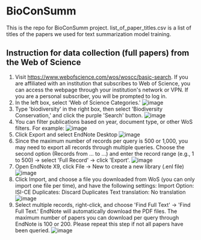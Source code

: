 # BioConSumm
This is the repo for BioConSumm project. 
list_of_paper_titles.csv is a list of titles of the papers we used for text summarization model training.

## Instruction for data collection (full papers) from the Web of Science
1. Visit https://www.webofscience.com/wos/woscc/basic-search. If you are affiliated with an institution that subscribes to Web of Science, you can access the webpage through your institution's network or VPN. If you are a personal subscriber, you will be prompted to log in.
2. In the left box, select 'Web of Science Categories.'
![image](https://github.com/user-attachments/assets/617b0207-6244-45ca-9f5c-701bd5385ac6)
3. Type 'biodiversity' in the right box, then select 'Biodiversity Conservation,' and click the purple 'Search' button. 
![image](https://github.com/user-attachments/assets/384ff1d1-1c7e-43a4-a2b9-e003a0b098da)
4. You can filter publications based on year, document type, or other WoS filters. For example:
![image](https://github.com/user-attachments/assets/96625a04-e737-4295-b255-61628c4686c4)
5. Click Export and select EndNote Desktop
![image](https://github.com/user-attachments/assets/2c21016a-ef91-49c2-9c24-761e28f38e7a)
6. Since the maximum number of records per query is 500 or 1,000, you may need to export all records through multiple queries. Choose the second option (Records from ... to ...) and enter the record range (e.g., 1 to 500) → select 'Full Record' → click 'Export'.
![image](https://github.com/user-attachments/assets/844d4a7b-20e7-44ef-9ef1-1a6f4cb28120)
7. Open EndNote X9, click File -> New to create a new library (.enl file)
![image](https://github.com/user-attachments/assets/581a130f-8e61-4edb-ab71-165e834ec88b)
8. Click Import, and choose a file you downloaded from WoS (you can only import one file per time), and have the following settings:
   Import Option: ISI-CE
   Duplicates: Discard Duplicates
   Text translation: No translation
![image](https://github.com/user-attachments/assets/e7021e89-d0e3-4cad-b6e5-9556e26a07a4)
9. Select multiple records, right-click, and choose 'Find Full Text' → 'Find Full Text.' EndNote will automatically download the PDF files. The maximum number of papers you can download per query through EndNote is 100 or 200. Please repeat this step if not all papers have been queried.
![image](https://github.com/user-attachments/assets/10226b1b-fe04-4886-bd53-f51fe48a0e43)

 
      
